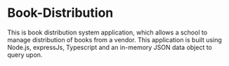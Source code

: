 # Book-Distribution

This is book distribution system application, which allows a school to manage distribution of books from a vendor.
This application is built using Node.js, expressJs, Typescript and an in-memory JSON data object to query upon.
